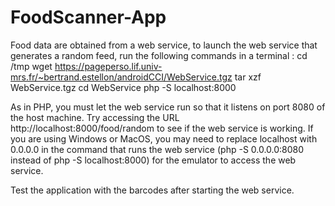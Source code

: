 # FoodScanner-App
Food data are obtained from a web service, to launch the web service that generates a random feed, run the following commands in a terminal :
            cd /tmp
            wget https://pageperso.lif.univ-mrs.fr/~bertrand.estellon/androidCCI/WebService.tgz 
            tar xzf WebService.tgz
            cd WebService
            php -S localhost:8000
            
As in PHP, you must let the web service run so that it listens on port 8080 of the host machine. Try accessing the URL http://localhost:8000/food/random 
to see if the web service is working.
If you are using Windows or MacOS, you may need to replace localhost with 0.0.0.0 in the command that runs the web service 
(php -S 0.0.0.0:8080 instead of php -S localhost:8000) for the emulator to access the web service.

Test the application with the barcodes after starting the web service. 
